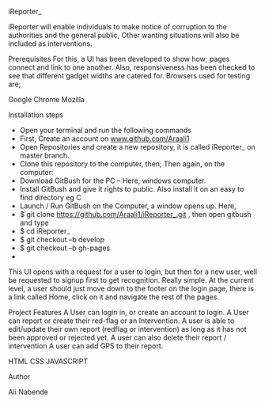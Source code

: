 iReporter_

iReporter will enable individuals to make notice of corruption to the authorities and the general public, Other wanting situations will also be included as interventions.

Prerequisites
For this, a UI has been developed to show how; pages connect and link to one another. Also, responsiveness has been checked to see that different gadget widths are catered for. Browsers used for testing are;

Google Chrome
Mozilla

Installation steps 
-	Open your terminal and run the following commands
-	First, Create an account on www.github.com/Araali1
-	Open Repositories and create a new repository, it is called iReporter_ on master branch.
-	Clone this repository to the computer, then;
Then again, on the computer:
-	Download GitBush for the PC – Here, windows computer.
-	Install GitBush and give it rights to public. Also install it on an easy to find directory eg C
-	Launch / Run GitBush on the Computer, a window opens up. Here,
-	$   git clone https://github.com/Araali1/iReporter_.git , then open gitbush and type
-	$  cd iReporter_
-	$  git checkout –b develop
-	$ git checkout –b gh-pages
-	
This UI opens with a request for a user to login, but then for a new user, well be requested to signup first to get recognition. Really simple.  At the current level, a user should just move down to the footer on the login page, there is a link called Home, click on it and navigate the rest of the pages.

Project Features
A User can login in, or create an account to login.
A User can report or create their red-flag or an Intervention.
A user is able to edit/update their own report (redflag or intervention) as long as it has not been approved or rejected yet.
A user can also delete their report / intervention
A user can add GPS to their report.

HTML
CSS
JAVASCRIPT

Author

Ali Nabende
